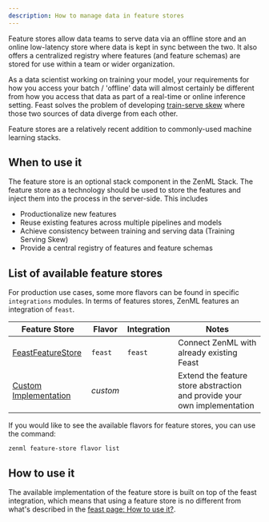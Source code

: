 ```yaml
---
description: How to manage data in feature stores
---
```


Feature stores allow data teams to serve data via an offline store and an online
low-latency store where data is kept in sync between the two. It also offers a 
centralized registry where features (and feature schemas) are stored for use
within a team or wider organization.

As a data scientist working on training your model, your requirements for how
you access your batch / 'offline' data will almost certainly be different from 
how you access that data as part of a real-time or online inference setting.
Feast solves the problem of developing [train-serve skew](https://ploomber.io/blog/train-serve-skew/)
where those two sources of data diverge from each other.

Feature stores are a relatively recent addition to commonly-used machine
learning stacks. 

## When to use it

The feature store is an optional stack component in the ZenML Stack. The 
feature store as a technology should be used to store the features and inject 
them into the process in the server-side. This includes 

* Productionalize new features
* Reuse existing features across multiple pipelines and models
* Achieve consistency between training and serving data (Training Serving Skew)
* Provide a central registry of features and feature schemas

## List of available feature stores

For production use cases, some more flavors can be found in specific 
`integrations` modules. In terms of features stores, ZenML features an 
integration of `feast`.

| Feature Store                        | Flavor   | Integration   | Notes                                                                    |
|--------------------------------------|----------|---------------|--------------------------------------------------------------------------|
| [FeastFeatureStore](./feast.md)      | `feast`  | `feast`       | Connect ZenML with already existing Feast                                |
| [Custom Implementation](./custom.md) | _custom_ |               | Extend the feature store abstraction and provide your own implementation |

If you would like to see the available flavors for feature stores, you can 
use the command:

```shell
zenml feature-store flavor list
```

## How to use it

The available implementation of the feature store is built on top of the feast 
integration, which means that using a feature store is no different from what's 
described in the [feast page: How to use it?](./feast.md#how-do-you-use-it).
